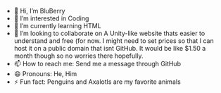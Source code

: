 - 👋 Hi, I’m BluBerry
- 👀 I’m interested in Coding
- 🌱 I’m currently learning HTML
- 💞️ I’m looking to collaborate on A Unity-like website thats easier to understand and free (for now. I might need to set prices so that I can host it on a public domain that isnt GitHub. It would be like $1.50 a month though so no worries there hopefully.
- 📫 How to reach me: Send me a message through GitHub
- 😄 Pronouns: He, Him
- ⚡ Fun fact: Penguins and Axalotls are my favorite animals

<!---
BluBeere/BluBeere is a ✨ special ✨ repository because its `README.md` (this file) appears on your GitHub profile.
You can click the Preview link to take a look at your changes.
--->
